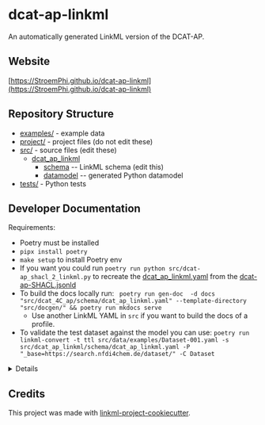 # dcat-ap-linkml

An automatically generated LinkML version of the DCAT-AP.

## Website

[https://StroemPhi.github.io/dcat-ap-linkml](https://StroemPhi.github.io/dcat-ap-linkml)

## Repository Structure

* [examples/](examples/) - example data
* [project/](project/) - project files (do not edit these)
* [src/](src/) - source files (edit these)
  * [dcat_ap_linkml](src/dcat_ap_linkml)
    * [schema](src/dcat_ap_linkml/schema) -- LinkML schema
      (edit this)
    * [datamodel](src/dcat_ap_linkml/datamodel) -- generated
      Python datamodel
* [tests/](tests/) - Python tests

## Developer Documentation

Requirements:
*  Poetry must be installed
  * `pipx install poetry`
*  `make setup` to install Poetry env
*  If you want you could run `poetry run python src/dcat-ap_shacl_2_linkml.py` to recreate the [dcat_ap_linkml.yaml](src%2Fdcat_ap_linkml%2Fschema%2Fdcat_ap_linkml.yaml) from the [dcat-ap-SHACL.jsonld](src%2Fdcat-ap-SHACL.jsonld)
* To build the docs locally run:
  ` poetry run gen-doc  -d docs "src/dcat_4C_ap/schema/dcat_ap_linkml.yaml" --template-directory "src/docgen/" && poetry run mkdocs serve`
  * Use another LinkML YAML in `src` if you want to build the docs of a profile.
* To validate the test dataset against the model you can use: `poetry run linkml-convert -t ttl src/data/examples/Dataset-001.yaml -s src/dcat_ap_linkml/schema/dcat_ap_linkml.yaml -P "_base=https://search.nfdi4chem.de/dataset/" -C Dataset`

<details>
Use the `make` command to generate project artefacts:

* `make all`: make everything
* `make deploy`: deploys site
</details>

## Credits

This project was made with
[linkml-project-cookiecutter](https://github.com/linkml/linkml-project-cookiecutter).